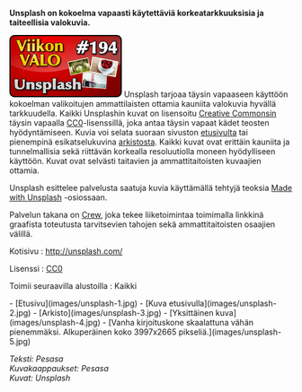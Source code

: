<!--
Title: 4x38 Unsplash - Viikon VALO #194
Date: 2014/09/14
Pageimage: valo194-unsplash.png
Tags: Kaikki alustat,Kuvat,Valokuvat,Aineisto
-->

**Unsplash on kokoelma vapaasti käytettäviä korkeatarkkuuksisia ja
taiteellisia valokuvia.**

![](images/valo194-unsplash.png "fig:valo194-unsplash.png") Unsplash tarjoaa
täysin vapaaseen käyttöön kokoelman valikoitujen ammattilaisten ottamia
kauniita valokuvia hyvällä tarkkuudella. Kaikki Unsplashin kuvat on
lisensoitu [Creative Commonsin](http://creativecommons.fi/) täysin
vapaalla
[CC0](http://creativecommons.org/publicdomain/zero/1.0/)-lisenssillä,
joka antaa täysin vapaat kädet teosten hyödyntämiseen. Kuvia voi selata
suoraan sivuston [etusivulta](http://unsplash.com/) tai pienempinä
esikatselukuvina [arkistosta](http://unsplash.com/archive#_=_). Kaikki
kuvat ovat erittäin kauniita ja tunnelmallisia sekä riittävän korkealla
resoluutiolla moneen hyödylliseen käyttöön. Kuvat ovat selvästi
taitavien ja ammattitaitoisten kuvaajien ottamia.

Unsplash esittelee palvelusta saatuja kuvia käyttämällä tehtyjä teoksia
[Made with Unsplash](http://madewith.unsplash.com/) -osiossaan.

Palvelun takana on [Crew](https://pickcrew.com/), joka tekee
liiketoimintaa toimimalla linkkinä graafista toteutusta tarvitsevien
tahojen sekä ammattitaitoisten osaajien välillä.

Kotisivu
:   <http://unsplash.com/>

Lisenssi
:   [CC0](http://creativecommons.org/publicdomain/zero/1.0/)

Toimii seuraavilla alustoilla
:   Kaikki

<div class="psgallery" markdown="1">
-   [Etusivu](images/unsplash-1.jpg)
-   [Kuva etusivulla](images/unsplash-2.jpg)
-   [Arkisto](images/unsplash-3.jpg)
-   [Yksittäinen kuva](images/unsplash-4.jpg)
-   [Vanha kirjoituskone skaalattuna vähän pienemmäksi. Alkuperäinen
    koko 3997x2665 pikseliä.](images/unsplash-5.jpg)
</div>

*Teksti: Pesasa* <br />
*Kuvakaappaukset: Pesasa* <br />
*Kuvat: Unsplash*


